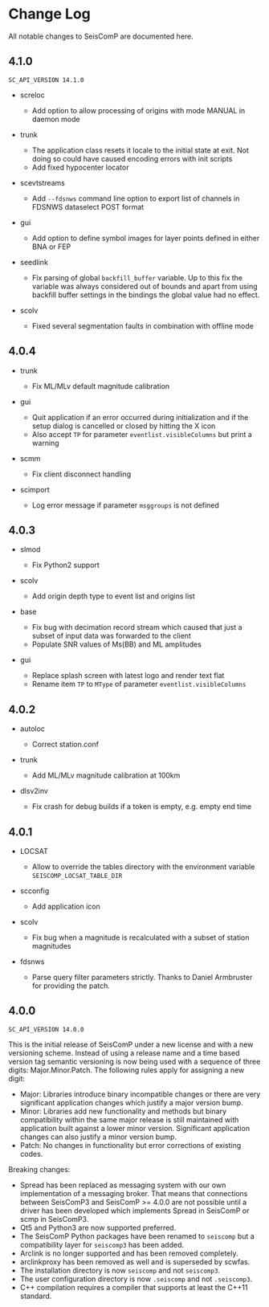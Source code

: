 # Change Log

All notable changes to SeisComP are documented here.

## 4.1.0

```SC_API_VERSION 14.1.0```

* screloc

  * Add option to allow processing of origins with mode MANUAL in daemon mode

* trunk

  * The application class resets it locale to the initial
    state at exit. Not doing so could have caused encoding
    errors with init scripts
  * Add fixed hypocenter locator

* scevtstreams

  * Add `--fdsnws` command line option to export list of
    channels in FDSNWS dataselect POST format

* gui

  * Add option to define symbol images for layer points defined in
    either BNA or FEP

* seedlink

  * Fix parsing of global `backfill_buffer` variable. Up to this
    fix the variable was always considered out of bounds and apart from using
    backfill buffer settings in the bindings the global value had no effect.

* scolv

  * Fixed several segmentation faults in combination with offline
    mode

## 4.0.4

* trunk

  * Fix ML/MLv default magnitude calibration

* gui

  * Quit application if an error occurred during initialization
    and if the setup dialog is cancelled or closed by hitting
    the X icon
  * Also accept `TP` for parameter `eventlist.visibleColumns`
    but print a warning

* scmm

  * Fix client disconnect handling

* scimport

  * Log error message if parameter `msggroups` is not defined

## 4.0.3

* slmod

  * Fix Python2 support

* scolv

  * Add origin depth type to event list and origins list

* base

  * Fix bug with decimation record stream which caused that
    just a subset of input data was forwarded to the client
  * Populate SNR values of Ms(BB) and ML amplitudes

* gui

  * Replace splash screen with latest logo and render text flat
  * Rename item `TP` to `MType` of parameter
    `eventlist.visibleColumns`

## 4.0.2

* autoloc

  * Correct station.conf

* trunk

  * Add ML/MLv magnitude calibration at 100km

* dlsv2inv

  * Fix crash for debug builds if a token is empty,
    e.g. empty end time

## 4.0.1

* LOCSAT

  * Allow to override the tables directory with the environment
    variable `SEISCOMP_LOCSAT_TABLE_DIR`

* scconfig

  * Add application icon

* scolv

  * Fix bug when a magnitude is recalculated with a subset of
    station magnitudes

* fdsnws

  * Parse query filter parameters strictly. Thanks to Daniel
    Armbruster for providing the patch.


## 4.0.0

```SC_API_VERSION 14.0.0```

This is the initial release of SeisComP under a new license and with a new
versioning scheme. Instead of using a release name and a time based version
tag semantic versioning is now being used with a sequence of three digits:
Major.Minor.Patch. The following rules apply for assigning a new digit:

* Major: Libraries introduce binary incompatible changes or there are very
  significant application changes which justify a major version bump.
* Minor: Libraries add new functionality and methods but binary
  compatibility within the same major release is still maintained
  with application built against a lower minor version. Significant
  application changes can also justify a minor version bump.
* Patch: No changes in functionality but error corrections of existing
  codes.

Breaking changes:

* Spread has been replaced as messaging system with our own implementation
  of a messaging broker. That means that connections between SeisComP3 and
  SeisComP >= 4.0.0 are not possible until a driver has been developed
  which implements Spread in SeisComP or scmp in SeisComP3.
* Qt5 and Python3 are now supported preferred.
* The SeisComP Python packages have been renamed to `seiscomp` but a
  compatibility layer for `seiscomp3` has been added.
* Arclink is no longer supported and has been removed completely.
* arclinkproxy has been removed as well and is superseded by scwfas.
* The installation directory is now `seiscomp` and not `seiscomp3`.
* The user configuration directory is now `.seiscomp` and not `.seiscomp3`.
* C++ compilation requires a compiler that supports at least the C++11
  standard.
